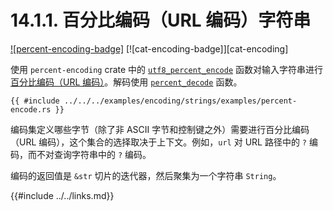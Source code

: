 # 14.1.1. 百分比编码（URL 编码）字符串

[![percent-encoding-badge]][percent-encoding] [![cat-encoding-badge]][cat-encoding]

使用 `percent-encoding` crate 中的 [`utf8_percent_encode`] 函数对输入字符串进行[百分比编码（URL 编码）][percent-encoding]。解码使用 [`percent_decode`] 函数。

```rust,edition2018
{{ #include ../../../examples/encoding/strings/examples/percent-encode.rs }}
```

编码集定义哪些字节（除了非 ASCII 字节和控制键之外）需要进行百分比编码（URL 编码），这个集合的选择取决于上下文。例如，`url` 对 URL 路径中的 `?` 编码，而不对查询字符串中的 `?` 编码。

编码的返回值是 `&str` 切片的迭代器，然后聚集为一个字符串 `String`。

[`percent_decode`]: https://docs.rs/percent-encoding/*/percent_encoding/fn.percent_decode.html
[`utf8_percent_encode`]: https://docs.rs/percent-encoding/*/percent_encoding/fn.utf8_percent_encode.html
[percent-encoding]: https://en.wikipedia.org/wiki/Percent-encoding

{{#include ../../links.md}}
